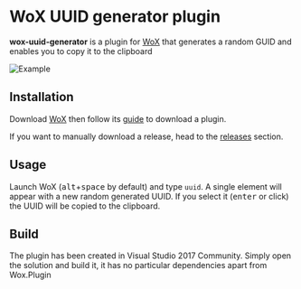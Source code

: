 # WoX UUID generator plugin

**wox-uuid-generator** is a plugin for [WoX](http://www.wox.one) that generates a random GUID and enables you to copy it to the clipboard

![Example](https://antonio-fasolato.github.io/wox-uuid-generator/example.png)

## Installation

Download [WoX](http://www.wox.one) then follow its [guide](http://doc.wox.one/en/plugin/install_plugin.html) to download a plugin.

If you want to manually download a release, head to the [releases](https://github.com/antonio-fasolato/wox-uuid-generator/releases) section.

## Usage

Launch WoX (<kbd>alt</kbd>+<kbd>space</kbd> by default) and type `uuid`. A single element will appear with a new random generated UUID. If you select it (<kbd>enter</kbd> or click) the UUID will be copied to the clipboard.

## Build

The plugin has been created in Visual Studio 2017 Community. Simply open the solution and build it, it has no particular dependencies apart from Wox.Plugin
